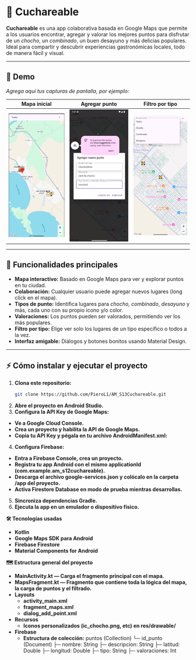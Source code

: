 
# 🥄 Cuchareable

**Cuchareable** es una app colaborativa basada en Google Maps que permite a los usuarios encontrar, agregar y valorar los mejores puntos para disfrutar de un *chocho*, un *combinado*, un buen desayuno y más delicias populares.  
Ideal para compartir y descubrir experiencias gastronómicas locales, todo de manera fácil y visual.

---

## 🚀 Demo

*Agrega aquí tus capturas de pantalla, por ejemplo:*

| Mapa inicial | Agregar punto | Filtro por tipo |
|:---:|:---:|:---:|
| ![Inicio](./screenshots/mapa.png) | ![Diálogo](./screenshots/dialogo.png) | ![Filtro](./screenshots/filtro.png) |

---

## 📱 Funcionalidades principales

- **Mapa interactivo:** Basado en Google Maps para ver y explorar puntos en tu ciudad.
- **Colaboración:** Cualquier usuario puede agregar nuevos lugares (long click en el mapa).
- **Tipos de punto:** Identifica lugares para *chocho*, *combinado*, *desayuno* y más, cada uno con su propio icono y/o color.
- **Valoraciones:** Los puntos pueden ser valorados, permitiendo ver los más populares.
- **Filtro por tipo:** Elige ver solo los lugares de un tipo específico o todos a la vez.
- **Interfaz amigable:** Diálogos y botones bonitos usando Material Design.

---

## ⚡ Cómo instalar y ejecutar el proyecto

1. **Clona este repositorio:**
   ```bash
   git clone https://github.com/PieroL1/AM_S13Cuchareable.git

2. **Abre el proyecto en Android Studio.**
3. **Configura la API Key de Google Maps:**
- **Ve a Google Cloud Console.**
- **Crea un proyecto y habilita la API de Google Maps.**
- **Copia tu API Key y pégala en tu archivo AndroidManifest.xml:**
<meta-data
    android:name="com.google.android.geo.API_KEY"
    android:value="TU_API_KEY_AQUI" />

4. **Configura Firebase:**
- **Entra a Firebase Console, crea un proyecto.**
- **Registra tu app Android con el mismo applicationId (com.example.am_s12cuchareable).**
- **Descarga el archivo google-services.json y colócalo en la carpeta /app del proyecto.**
- **Activa Firestore Database en modo de prueba mientras desarrollas.**
5. **Sincroniza dependencias Gradle.**
6. **Ejecuta la app en un emulador o dispositivo físico.**


**🛠️ Tecnologías usadas**
- **Kotlin**
- **Google Maps SDK para Android**
- **Firebase Firestore**
- **Material Components for Android**

**🗺️ Estructura general del proyecto**
- **MainActivity.kt — Carga el fragmento principal con el mapa.**
- **MapsFragment.kt — Fragmento que contiene toda la lógica del mapa, la carga de puntos y el filtrado.**
- **Layouts**
  - **activity_main.xml**
  - **fragment_maps.xml**
  - **dialog_add_point.xml**
- **Recursos**
  - **Iconos personalizados (ic_chocho.png, etc) en res/drawable/**
- **Firebase**
  - **Estructura de colección:**
puntos (Collection)
  └─ id_punto (Document)
      ├─ nombre: String
      ├─ descripcion: String
      ├─ latitud: Double
      ├─ longitud: Double
      ├─ tipo: String
      ├─ valoraciones: Int
